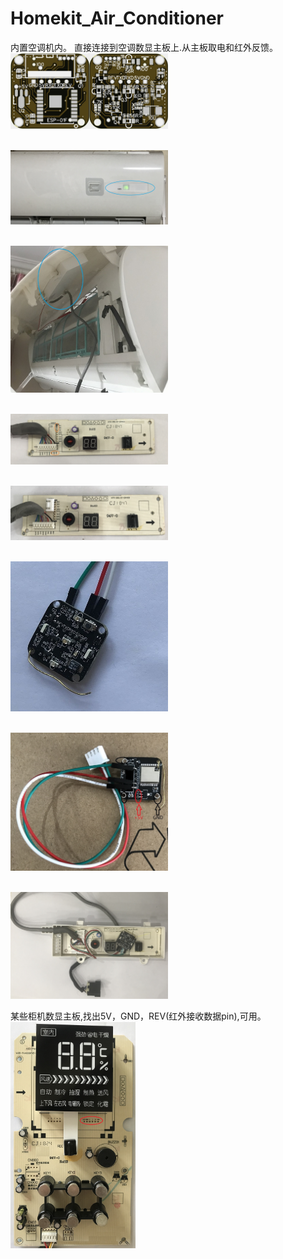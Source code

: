 # Homekit_Air_Conditioner
内置空调机内。
直接连接到空调数显主板上.从主板取电和红外反馈。
<br><img src="/image/AC_IR_Homekit_Inside_3.0_0402.jpg"  width="50%"/>

<br><img src="/image/IMG_2002.JPG" width="50%"/>

<br><img src="/image/IMG_2003.JPG"  width="50%"/>

<br><img src="/image/IMG_2004.jpg"  width="50%"/>

<br><img src="/image/IMG_2007.jpg"  width="50%"/>

<br><img src="/image/IMG_2029.jpg"  width="50%"/>

<br><img src="/image/IMG_2030.jpg"  width="50%"/>

<br><img src="/image/IMG_2031.JPG"  width="50%"/>

某些柜机数显主板,找出5V，GND，REV(红外接收数据pin),可用。
<br><img src="/image/IMG_2005.JPG"  width="200"/>
